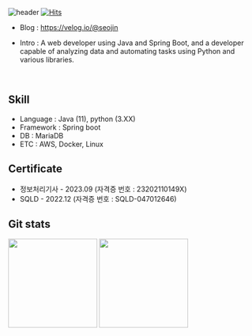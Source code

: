 
![header](https://capsule-render.vercel.app/api?type=Venom&color=auto&height=300&section=header&text=Welcome!&fontSize=30&descFontSize=20)
[![Hits](https://hits.seeyoufarm.com/api/count/incr/badge.svg?url=https%3A%2F%2Fgithub.com%2Fmin-0&count_bg=%2345DF22&title_bg=%23555555&icon=github.svg&icon_color=%23FFE4C4&title=hits&edge_flat=false)](https://hits.seeyoufarm.com)

- Blog : https://velog.io/@seojin 

- Intro : A web developer using Java and Spring Boot, and a developer capable of analyzing data and automating tasks using Python and various libraries.


<br/>  

## Skill 
- Language : Java (11), python (3.XX)
- Framework : Spring boot
- DB : MariaDB
- ETC : AWS, Docker, Linux

## Certificate
- 정보처리기사 - 2023.09
(자격증 번호 : 23202110149X)
- SQLD - 2022.12
(자격증 번호 : SQLD-047012646)

## Git stats
<p>
  <img height="180em" src="https://github-readme-stats.vercel.app/api?username=7zrv&show_icons=true&theme=radical">
  <img height="180em" src="https://github-readme-stats.vercel.app/api/top-langs/?username=7zrv&layout=compact&theme=radical&?exclude_repo=dap__">
</p>
<br/>




